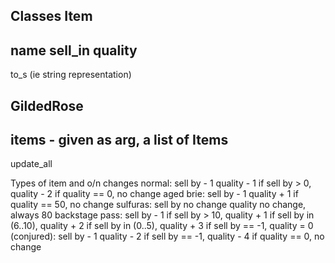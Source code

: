Classes
Item
---
name
sell_in
quality
---
to_s (ie string representation)


GildedRose
---
items - given as arg, a list of Items
---
update_all


Types of item and o/n changes
normal:
    sell by - 1
    quality - 1
    if sell by > 0, quality - 2
    if quality == 0, no change
aged brie:
    sell by - 1
    quality + 1
    if quality == 50, no change
sulfuras:
    sell by no change
    quality no change, always 80
backstage pass:
    sell by - 1
    if sell by > 10, quality + 1
    if sell by in (6..10), quality + 2
    if sell by in (0..5), quality + 3
    if sell by == -1, quality = 0
(conjured):
    sell by - 1
    quality - 2
    if sell by == -1, quality - 4
    if quality == 0, no change
